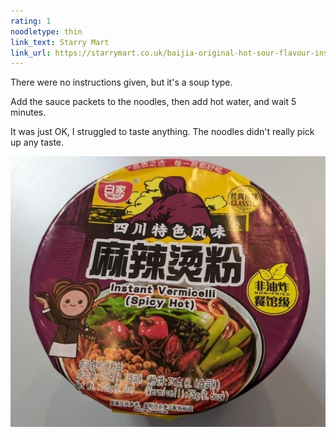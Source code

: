 ```yaml
---
rating: 1
noodletype: thin
link_text: Starry Mart
link_url: https://starrymart.co.uk/baijia-original-hot-sour-flavour-instant-vermicelli-bowl-noodle-105g.html
---
```


There were no instructions given, but it's a soup type. 

Add the sauce packets to the noodles, then add hot water, and  wait 5 minutes. 

It was just OK, I struggled to taste anything. The noodles didn't really pick up any taste.  


![Baijia Instant Sweet Potato Vermicelli Hot Spicy Flavour](images/002.jpg)